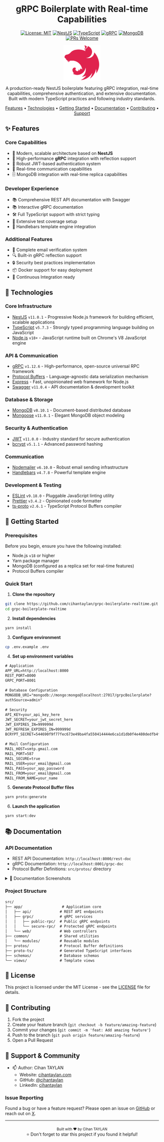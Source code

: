 <div align="center">
<h1>gRPC Boilerplate with Real-time Capabilities</h1>

[![License: MIT](https://img.shields.io/badge/License-MIT-yellow.svg)](https://opensource.org/licenses/MIT)
[![NestJS](https://img.shields.io/badge/NestJS-v11.0.1-red.svg)](https://nestjs.com/)
[![TypeScript](https://img.shields.io/badge/TypeScript-v5.7.3-blue.svg)](https://www.typescriptlang.org/)
[![gRPC](https://img.shields.io/badge/gRPC-v1.12.6-orange.svg)](https://grpc.io/)
[![MongoDB](https://img.shields.io/badge/MongoDB-v8.10.1-green.svg)](https://www.mongodb.com/)
[![PRs Welcome](https://img.shields.io/badge/PRs-welcome-brightgreen.svg)](http://makeapullrequest.com)

<p align="center">
  <img src="https://raw.githubusercontent.com/nestjs/docs.nestjs.com/master/src/assets/logo-small.svg" width="120" alt="Nest Logo" />
</p>

A production-ready NestJS boilerplate featuring gRPC integration, real-time capabilities, comprehensive authentication, and extensive documentation. Built with modern TypeScript practices and following industry standards.

[Features](#-features) •
[Technologies](#-technologies) •
[Getting Started](#-getting-started) •
[Documentation](#-documentation) •
[Contributing](#-contributing) •
[Support](#-support--community)

</div>

## ✨ Features

### Core Capabilities

- 🚀 Modern, scalable architecture based on **NestJS**
- 📡 High-performance **gRPC** integration with reflection support
- 🔐 Robust JWT-based authentication system
- 📱 Real-time communication capabilities
- 🗄️ MongoDB integration with real-time replica capabilities

### Developer Experience

- 📚 Comprehensive REST API documentation with Swagger
- 📚 Interactive gRPC documentation
- 🛠️ Full TypeScript support with strict typing
- 🧪 Extensive test coverage setup
- 📝 Handlebars template engine integration

### Additional Features

- 📧 Complete email verification system
- 🔍 Built-in gRPC reflection support
- 🔒 Security best practices implementation
- 📦 Docker support for easy deployment
- 🔄 Continuous Integration ready

## 🔧 Technologies

### Core Infrastructure

- [NestJS](https://nestjs.com/) `v11.0.1` - Progressive Node.js framework for building efficient, scalable applications
- [TypeScript](https://www.typescriptlang.org/) `v5.7.3` - Strongly typed programming language building on JavaScript
- [Node.js](https://nodejs.org/) `v18+` - JavaScript runtime built on Chrome's V8 JavaScript engine

### API & Communication

- [gRPC](https://grpc.io/) `v1.12.6` - High-performance, open-source universal RPC framework
- [Protocol Buffers](https://protobuf.dev/) - Language-agnostic data serialization mechanism
- [Express](https://expressjs.com/) - Fast, unopinionated web framework for Node.js
- [Swagger](https://swagger.io/) `v11.0.4` - API documentation & development toolkit

### Database & Storage

- [MongoDB](https://www.mongodb.com/) `v8.10.1` - Document-based distributed database
- [Mongoose](https://mongoosejs.com/) `v11.0.1` - Elegant MongoDB object modeling

### Security & Authentication

- [JWT](https://jwt.io/) `v11.0.0` - Industry standard for secure authentication
- [bcrypt](https://www.npmjs.com/package/bcrypt) `v5.1.1` - Advanced password hashing

### Communication

- [Nodemailer](https://nodemailer.com/) `v6.10.0` - Robust email sending infrastructure
- [Handlebars](https://handlebarsjs.com/) `v4.7.8` - Powerful template engine

### Development & Testing

- [ESLint](https://eslint.org/) `v9.18.0` - Pluggable JavaScript linting utility
- [Prettier](https://prettier.io/) `v3.4.2` - Opinionated code formatter
- [ts-proto](https://github.com/stephenh/ts-proto) `v2.6.1` - TypeScript Protocol Buffers compiler

## 🚀 Getting Started

### Prerequisites

Before you begin, ensure you have the following installed:

- Node.js `v18` or higher
- Yarn package manager
- MongoDB (configured as a replica set for real-time features)
- Protocol Buffers compiler

### Quick Start

1. **Clone the repository**

```bash
git clone https://github.com/cihantaylan/grpc-boilerplate-realtime.git
cd grpc-boilerplate-realtime
```

2. **Install dependencies**

```bash
yarn install
```

3. **Configure environment**

```bash
cp .env.example .env
```

4. **Set up environment variables**

```env
# Application
APP_URL=http://localhost:8000
REST_PORT=8000
GRPC_PORT=8001

# Database Configuration
MONGODB_URI="mongodb://mongo:mongo@localhost:27017/grpcBoilerplate?authSource=admin"

# Security
API_KEY=your_api_key_here
JWT_SECRET=your_jwt_secret_here
JWT_EXPIRES_IN=999999d
JWT_REFRESH_EXPIRES_IN=999999d
BCRYPT_SECRET=544690f9f77fec673e49ba4fa550414444e6ca1d1db0f4e480dedfb4f03c64cf

# Mail Configuration
MAIL_HOST=smtp.gmail.com
MAIL_PORT=587
MAIL_SECURE=true
MAIL_USER=your_email@gmail.com
MAIL_PASS=your_app_password
MAIL_FROM=your_email@gmail.com
MAIL_FROM_NAME=your_name
```

5. **Generate Protocol Buffer files**

```bash
yarn proto:generate
```

6. **Launch the application**

```bash
yarn start:dev
```

## 📚 Documentation

### API Documentation

- REST API Documentation: `http://localhost:8000/rest-doc`
- gRPC Documentation: `http://localhost:8001/grpc-doc`
- Protocol Buffer Definitions: `src/protos/` directory

<details>
<summary>📸 Documentation Screenshots</summary>

#### REST API Documentation

<div align="center">
  <img src="doc-images/rest-doc.png" alt="REST API Documentation" width="100%" />
</div>

#### gRPC Documentation

<div align="center">
  <img src="doc-images/grpc-doc.png" alt="gRPC Documentation" width="100%" />
</div>

</details>

### Project Structure

```
src/
├── app/                  # Application core
│   ├── api/             # REST API endpoints
│   ├── grpc/            # gRPC services
│   │   ├── public-rpc/  # Public gRPC endpoints
│   │   └── secure-rpc/  # Protected gRPC endpoints
│   └── web/             # Web controllers
├── common/              # Shared utilities
│   └── modules/         # Reusable modules
├── protos/              # Protocol Buffer definitions
├── proto-ts/            # Generated TypeScript interfaces
├── schemas/             # Database schemas
└── views/               # Template views
```

## 📝 License

This project is licensed under the MIT License - see the [LICENSE](LICENSE) file for details.

## 🤝 Contributing

1. Fork the project
2. Create your feature branch (`git checkout -b feature/amazing-feature`)
3. Commit your changes (`git commit -m 'feat: Add amazing feature'`)
4. Push to the branch (`git push origin feature/amazing-feature`)
5. Open a Pull Request

## 💬 Support & Community

- 📫 Author: Cihan TAYLAN
  - Website: [cihantaylan.com](https://cihantaylan.com)
  - GitHub: [@cihantaylan](https://github.com/cihantaylan)
  - LinkedIn: [cihantaylan](https://www.linkedin.com/in/cihantaylan/)

### Issue Reporting

Found a bug or have a feature request? Please open an issue on [GitHub](https://github.com/cihanTAYLAN/grpc-boilerplate-realtime/issues) or reach out on [X](https://x.com/cihantaylan24).

---

<div align="center">
  <sub>Built with ❤️ by Cihan TAYLAN</sub>
  <br>
  ⭐ Don't forget to star this project if you found it helpful!
</div>
